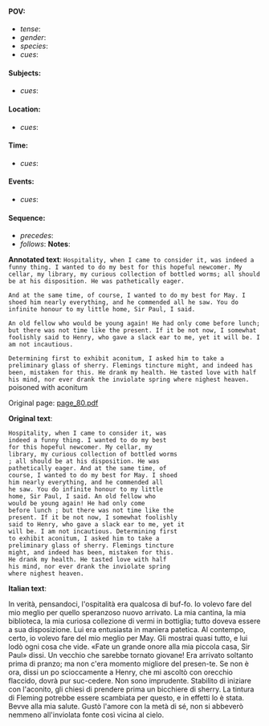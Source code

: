 #### POV: 
  - *tense*:
  - *gender*:
  - *species*:
  - *cues*:
#### Subjects:
  - *cues*:
#### Location:
  - *cues*:
#### Time:
  - *cues*:
#### Events:
  - *cues*:
#### Sequence:
  - *precedes*: 
  - *follows*:
**Notes**:


**Annotated text**:
`Hospitality, when I came to consider it, was indeed a funny thing. I wanted to do my best for this hopeful newcomer. My cellar, my library, my curious collection of bottled worms; all should be at his disposition. He was pathetically eager.`

`And at the same time, of course, I wanted to do my best for May. I shoed him nearly everything, and he commended all he saw. You do infinite honour to my little home, Sir Paul, I said.`

`An old fellow who would be young again! He had only come before lunch; but there was not time like the present. If it be not now, I somewhat foolishly said to Henry, who gave a slack ear to me, yet it will be. I am not incautious.`

`Determining first to exhibit aconitum, I asked him to take a preliminary glass of sherry. Flemings tincture might, and indeed has been, mistaken for this. He drank my health. He tasted love with half his mind, nor ever drank the inviolate spring where nighest heaven.` poisoned with aconitum

Original page:
[page_80.pdf](https://github.com/vigji/cainjb/blob/main/source_material/pages/page_80.pdf)

**Original text**:
```
Hospitality, when I came to consider it, was 
indeed a funny thing. I wanted to do my best 
for this hopeful newcomer. My cellar, my 
library, my curious collection of bottled worms 
; all should be at his disposition. He was 
pathetically eager. And at the same time, of 
course, I wanted to do my best for May. I shoed 
him nearly everything, and he commended all 
he saw. You do infinite honour to my little 
home, Sir Paul, I said. An old fellow who 
would be young again! He had only come 
before lunch ; but there was not time like the 
present. If it be not now, I somewhat foolishly 
said to Henry, who gave a slack ear to me, yet it 
will be. I am not incautious. Determining first 
to exhibit aconitum, I asked him to take a 
preliminary glass of sherry. Flemings tincture 
might, and indeed has been, mistaken for this. 
He drank my health. He tasted love with half 
his mind, nor ever drank the inviolate spring 
where nighest heaven. 
```

**Italian text**:

In verità, pensandoci, l'ospitalità era qualcosa di buf-fo. Io volevo fare del mio meglio per quello speranzoso nuovo arrivato. La mia cantina, la mia biblioteca, la mia curiosa collezione di vermi in bottiglia; tutto doveva essere a sua disposizione. Lui era entusiasta in maniera patetica. Al contempo, certo, io volevo fare del mio meglio per May. Gli mostrai quasi tutto, e lui lodò ogni cosa che vide. «Fate un grande onore alla mia piccola casa, Sir Paul» dissi. Un vecchio che sarebbe tornato giovane! Era arrivato soltanto prima di pranzo; ma non c'era momento migliore del presen-te. Se non è ora, dissi un po scioccamente a Henry, che mi ascoltò con orecchio flaccido, dovrà pur suc-cedere. Non sono imprudente. Stabilito di iniziare con l'aconito, gli chiesi di prendere prima un bicchiere di sherry. La tintura di Fleming potrebbe essere scambiata per questo, e in effetti lo è stata. Bevve alla mia salute. Gustò l'amore con la metà di sé, non si abbeverò nemmeno all'inviolata fonte così vicina al cielo.

